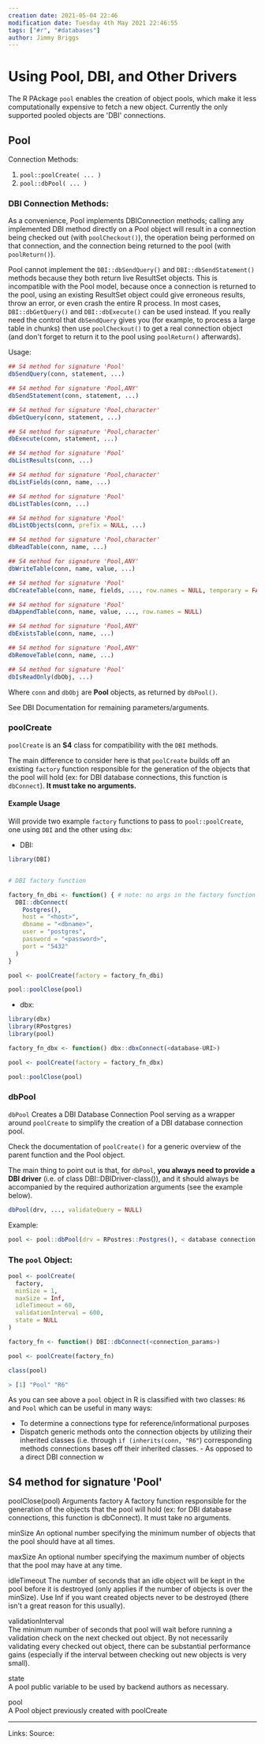 ```yaml
---
creation date: 2021-05-04 22:46
modification date: Tuesday 4th May 2021 22:46:55
tags: ["#r", "#databases"]
author: Jimmy Briggs
---
```


# Using Pool, DBI, and Other Drivers

The R PAckage `pool` enables the creation of object pools, which make it less computationally expensive to fetch a new object. Currently the only supported pooled objects are 'DBI' connections.

## Pool

Connection Methods:

1. `pool::poolCreate( ... )`
2. `pool::dbPool( ... )`

### DBI Connection Methods:

As a convenience, Pool implements DBIConnection methods; calling any implemented DBI method directly on a Pool object will result in a connection being checked out (with `poolCheckout()`), the operation being performed on that connection, and the connection being returned to the pool (with `poolReturn()`).

Pool cannot implement the `DBI::dbSendQuery()` and `DBI::dbSendStatement()` methods because they both return live ResultSet objects. This is incompatible with the Pool model, because once a connection is returned to the pool, using an existing ResultSet object could give erroneous results, throw an error, or even crash the entire R process. In most cases, `DBI::dbGetQuery()` and `DBI::dbExecute()` can be used instead. If you really need the control that `dbSendQuery` gives you (for example, to process a large table in chunks) then use `poolCheckout()` to get a real connection object (and don't forget to return it to the pool using `poolReturn()` afterwards).

Usage:

```R
## S4 method for signature 'Pool'
dbSendQuery(conn, statement, ...)

## S4 method for signature 'Pool,ANY'
dbSendStatement(conn, statement, ...)

## S4 method for signature 'Pool,character'
dbGetQuery(conn, statement, ...)

## S4 method for signature 'Pool,character'
dbExecute(conn, statement, ...)

## S4 method for signature 'Pool'
dbListResults(conn, ...)

## S4 method for signature 'Pool,character'
dbListFields(conn, name, ...)

## S4 method for signature 'Pool'
dbListTables(conn, ...)

## S4 method for signature 'Pool'
dbListObjects(conn, prefix = NULL, ...)

## S4 method for signature 'Pool,character'
dbReadTable(conn, name, ...)

## S4 method for signature 'Pool,ANY'
dbWriteTable(conn, name, value, ...)

## S4 method for signature 'Pool'
dbCreateTable(conn, name, fields, ..., row.names = NULL, temporary = FALSE)

## S4 method for signature 'Pool'
dbAppendTable(conn, name, value, ..., row.names = NULL)

## S4 method for signature 'Pool,ANY'
dbExistsTable(conn, name, ...)

## S4 method for signature 'Pool,ANY'
dbRemoveTable(conn, name, ...)

## S4 method for signature 'Pool'
dbIsReadOnly(dbObj, ...)
```

Where `conn` and `dbObj` are **Pool** objects, as returned by `dbPool()`.

See DBI Documentation for remaining parameters/arguments.

### poolCreate

`poolCreate` is an **S4** class for compatibility with the `DBI` methods.

The main difference to consider here is that `poolCreate` builds off an existing `factory` function responsible for the generation of the objects that the pool will hold (ex: for DBI database connections, this function is `dbConnect`). **It must take no arguments.**

#### Example Usage

Will provide two example `factory` functions to pass to `pool::poolCreate`, one using `DBI` and the other using `dbx`:

- DBI:

```R
library(DBI)


# DBI factory function

factory_fn_dbi <- function() { # note: no args in the factory function
  DBI::dbConnect(
    Postgres(), 
    host = "<host>", 
    dbname = "<dbname>",
    user = "postgres", 
    password = "<password>", 
    port = "5432"
  )
}

pool <- poolCreate(factory = factory_fn_dbi)

pool::poolClose(pool)
```

- dbx:

```R
library(dbx)
library(RPostgres)
library(pool)

factory_fn_dbx <- function() dbx::dbxConnect(<database-URI>)

pool <- poolCreate(factory = factory_fn_dbx)

pool::poolClose(pool)
```

### dbPool

`dbPool` Creates a DBI Database Connection Pool serving as a wrapper around `poolCreate` to simplify the creation of a DBI database connection pool.

Check the documentation of `poolCreate()` for a generic overview of the parent function and the Pool object. 

The main thing to point out is that, for `dbPool`,  **you always need to provide a DBI driver** (i.e. of class DBI::DBIDriver-class()), and it should always be accompanied by the required authorization arguments (see the example below).

```R
dbPool(drv, ..., validateQuery = NULL)
```

Example:

```R
pool <- pool::dbPool(drv = RPostres::Postgres(), < database connection arguments >)
```

### The `pool` Object:

```R
pool <- poolCreate(
  factory,
  minSize = 1,
  maxSize = Inf,
  idleTimeout = 60,
  validationInterval = 600,
  state = NULL
)

factory_fn <- function() DBI::dbConnect(<connection_params>)

pool <- poolCreate(factory_fn)

class(pool)

> [1] "Pool" "R6"
```

As you can see above a `pool` object in R is classified with two classes: `R6` and `Pool` which can be useful in many ways:
- To determine a connections type for reference/informational purposes
- Dispatch generic methods onto the connection objects by utilizing their inherited classes (i.e. through `if (inherits(conn, "R6"`) corresponding methods connections bases off their inherited classes. 
		- As opposed to a direct DBI connection w

## S4 method for signature 'Pool'


poolClose(pool)
Arguments
factory	
A factory function responsible for the generation of the objects that the pool will hold (ex: for DBI database connections, this function is dbConnect). It must take no arguments.

minSize	
An optional number specifying the minimum number of objects that the pool should have at all times.

maxSize	
An optional number specifying the maximum number of objects that the pool may have at any time.

idleTimeout	
The number of seconds that an idle object will be kept in the pool before it is destroyed (only applies if the number of objects is over the minSize). Use Inf if you want created objects never to be destroyed (there isn't a great reason for this usually).

validationInterval	
The minimum number of seconds that pool will wait before running a validation check on the next checked out object. By not necessarily validating every checked out object, there can be substantial performance gains (especially if the interval between checking out new objects is very small).

state	
A pool public variable to be used by backend authors as necessary.

pool	
A Pool object previously created with poolCreate

***
Links: 
Source:

